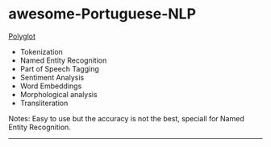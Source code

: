 # awesome-Portuguese-NLP

[Polyglot](http://polyglot.readthedocs.io/en/latest/)

* Tokenization
* Named Entity Recognition
* Part of Speech Tagging
* Sentiment Analysis
* Word Embeddings
* Morphological analysis
* Transliteration

Notes: Easy to use but the accuracy is not the best, speciall for Named Entity Recognition.

---
